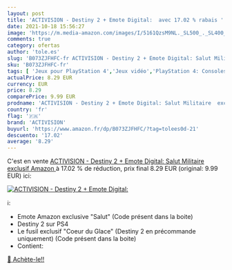 ```yaml
---
layout: post
title: 'ACTIVISION - Destiny 2 + Emote Digital:  avec 17.02 % rabais '
date: 2021-10-18 15:56:27
image: 'https://m.media-amazon.com/images/I/5161QzsM9NL._SL500_._SL400_.jpg'
comments: true
category: ofertas
author: 'tole.es'
slug: 'B073ZJFHFC-fr ACTIVISION - Destiny 2 + Emote Digital: Salut Militaire...'
sku: 'B073ZJFHFC-fr'
tags: [ 'Jeux pour PlayStation 4','Jeux vidéo','PlayStation 4: Consoles, jeux et accessoires','activision', ]
actualPrice: 8.29 EUR
currency: EUR
price: 8.29
comparePrice: 9.99 EUR
prodname: 'ACTIVISION - Destiny 2 + Emote Digital: Salut Militaire  exclusif Amazon '
country: 'fr'
flag: '🇫🇷'
brand: 'ACTIVISION'
buyurl: 'https://www.amazon.fr/dp/B073ZJFHFC/?tag=tolees0d-21'
descuento: '17.02'
average: '8.29'
---
```


C'est en vente [ACTIVISION - Destiny 2 + Emote Digital: Salut Militaire  exclusif Amazon ](https://www.amazon.fr/dp/B073ZJFHFC/?tag=tolees0d-21)  à  17.02 % de réduction, prix final  8.29 EUR (original: 9.99 EUR) ici:

[![ACTIVISION - Destiny 2 + Emote Digital: ](https://m.media-amazon.com/images/I/5161QzsM9NL._SL500_._SL400_.jpg)](https://www.amazon.fr/dp/B073ZJFHFC/?tag=tolees0d-21)

ℹ️:

- Emote Amazon exclusive "Salut" (Code présent dans la boite)
- Destiny 2 sur PS4
- Le fusil exclusif "Coeur du Glace" (Destiny 2 en précommande uniquement) (Code présent dans la boite)
- Contient:

[🛒 Achète-le!!](https://www.amazon.fr/dp/B073ZJFHFC/?tag=tolees0d-21)
